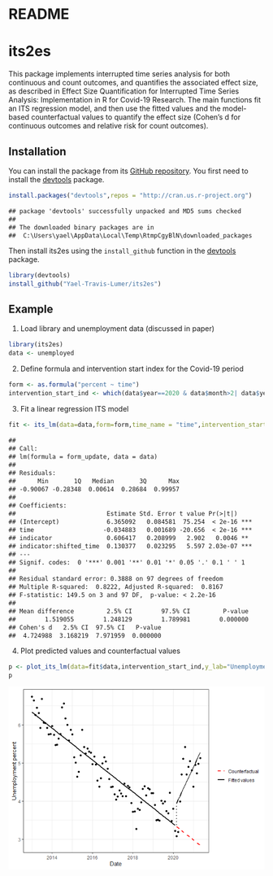 README
================

# its2es

This package implements interrupted time series analysis for both
continuous and count outcomes, and quantifies the associated effect
size, as described in Effect Size Quantification for Interrupted Time
Series Analysis: Implementation in R for Covid-19 Research. The main
functions fit an ITS regression model, and then use the fitted values
and the model-based counterfactual values to quantify the effect size
(Cohen’s d for continuous outcomes and relative risk for count
outcomes).

## Installation

You can install the package from its [GitHub
repository](https://github.com/Yael-Travis-Lumer/its2es/). You first
need to install the [devtools](https://github.com/r-lib/devtools)
package.

``` r
install.packages("devtools",repos = "http://cran.us.r-project.org")
```

    ## package 'devtools' successfully unpacked and MD5 sums checked
    ## 
    ## The downloaded binary packages are in
    ##  C:\Users\yael\AppData\Local\Temp\RtmpCgyBlN\downloaded_packages

Then install its2es using the `install_github` function in the
[devtools](https://github.com/r-lib/devtools) package.

``` r
library(devtools)
install_github("Yael-Travis-Lumer/its2es")
```

## Example

1.  Load library and unemployment data (discussed in paper)

``` r
library(its2es)
data <- unemployed
```

2.  Define formula and intervention start index for the Covid-19 period

``` r
form <- as.formula("percent ~ time")
intervention_start_ind <- which(data$year==2020 & data$month>2| data$year==2021)[1]
```

3.  Fit a linear regression ITS model

``` r
fit <- its_lm(data=data,form=form,time_name = "time",intervention_start_ind=intervention_start_ind, freq=12,seasonality= "none", impact_model = "full",counterfactual = TRUE)
```

    ## 
    ## Call:
    ## lm(formula = form_update, data = data)
    ## 
    ## Residuals:
    ##      Min       1Q   Median       3Q      Max 
    ## -0.90067 -0.28348  0.00614  0.28684  0.99957 
    ## 
    ## Coefficients:
    ##                         Estimate Std. Error t value Pr(>|t|)    
    ## (Intercept)             6.365092   0.084581  75.254  < 2e-16 ***
    ## time                   -0.034883   0.001689 -20.656  < 2e-16 ***
    ## indicator               0.606417   0.208999   2.902   0.0046 ** 
    ## indicator:shifted_time  0.130377   0.023295   5.597 2.03e-07 ***
    ## ---
    ## Signif. codes:  0 '***' 0.001 '**' 0.01 '*' 0.05 '.' 0.1 ' ' 1
    ## 
    ## Residual standard error: 0.3888 on 97 degrees of freedom
    ## Multiple R-squared:  0.8222, Adjusted R-squared:  0.8167 
    ## F-statistic: 149.5 on 3 and 97 DF,  p-value: < 2.2e-16
    ## 
    ## Mean difference         2.5% CI        97.5% CI         P-value 
    ##        1.519055        1.248129        1.789981        0.000000 
    ## Cohen's d   2.5% CI  97.5% CI   P-value 
    ##  4.724988  3.168219  7.971959  0.000000

4.  Plot predicted values and counterfactual values

``` r
p <- plot_its_lm(data=fit$data,intervention_start_ind,y_lab="Unemployment percent",response="percent", date_name= "dt")
p
```

![](README_files/figure-gfm/unnamed-chunk-6-1.png)<!-- -->
